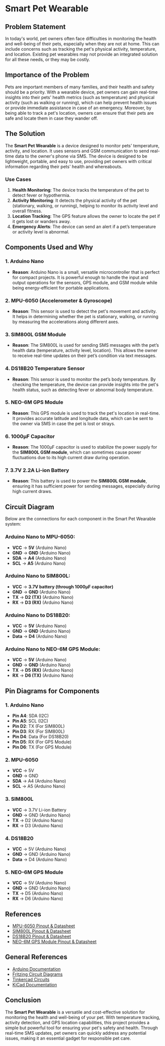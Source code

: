 # Smart Pet Wearable

## Problem Statement
In today's world, pet owners often face difficulties in monitoring the health and well-being of their pets, especially when they are not at home. This can include concerns such as tracking the pet's physical activity, temperature, and location. Existing pet wearables may not provide an integrated solution for all these needs, or they may be costly.

## Importance of the Problem
Pets are important members of many families, and their health and safety should be a priority. With a wearable device, pet owners can gain real-time insights into their pets' health metrics (such as temperature) and physical activity (such as walking or running), which can help prevent health issues or provide immediate assistance in case of an emergency. Moreover, by being able to track a pet's location, owners can ensure that their pets are safe and locate them in case they wander off.

## The Solution
The **Smart Pet Wearable** is a device designed to monitor pets' temperature, activity, and location. It uses sensors and GSM communication to send real-time data to the owner's phone via SMS. The device is designed to be lightweight, portable, and easy to use, providing pet owners with critical information regarding their pets' health and whereabouts.

### Use Cases
1. **Health Monitoring**: The device tracks the temperature of the pet to detect fever or hypothermia.
2. **Activity Monitoring**: It detects the physical activity of the pet (stationary, walking, or running), helping to monitor its activity level and overall fitness.
3. **Location Tracking**: The GPS feature allows the owner to locate the pet if it gets lost or wanders away.
4. **Emergency Alerts**: The device can send an alert if a pet’s temperature or activity level is abnormal.

## Components Used and Why

### 1. **Arduino Nano**
   - **Reason**: Arduino Nano is a small, versatile microcontroller that is perfect for compact projects. It is powerful enough to handle the input and output operations for the sensors, GPS module, and GSM module while being energy-efficient for portable applications.

### 2. **MPU-6050 (Accelerometer & Gyroscope)**
   - **Reason**: This sensor is used to detect the pet's movement and activity. It helps in determining whether the pet is stationary, walking, or running by measuring the accelerations along different axes.

### 3. **SIM800L GSM Module**
   - **Reason**: The SIM800L is used for sending SMS messages with the pet’s health data (temperature, activity level, location). This allows the owner to receive real-time updates on their pet’s condition via text messages.

### 4. **DS18B20 Temperature Sensor**
   - **Reason**: This sensor is used to monitor the pet’s body temperature. By checking the temperature, the device can provide insights into the pet's health status, such as detecting fever or abnormal body temperature.

### 5. **NEO-6M GPS Module**
   - **Reason**: This GPS module is used to track the pet's location in real-time. It provides accurate latitude and longitude data, which can be sent to the owner via SMS in case the pet is lost or strays.

### 6. **1000µF Capacitor**
   - **Reason**: The 1000µF capacitor is used to stabilize the power supply for the **SIM800L GSM module**, which can sometimes cause power fluctuations due to its high current draw during operation.

### 7. **3.7V 2.2A Li-ion Battery**
   - **Reason**: This battery is used to power the **SIM800L GSM module**, ensuring it has sufficient power for sending messages, especially during high current draws.

## Circuit Diagram

Below are the connections for each component in the Smart Pet Wearable system:

### **Arduino Nano to MPU-6050**:
- **VCC** -> **5V** (Arduino Nano)
- **GND** -> **GND** (Arduino Nano)
- **SDA** -> **A4** (Arduino Nano)
- **SCL** -> **A5** (Arduino Nano)

### **Arduino Nano to SIM800L**:
- **VCC** -> **3.7V battery (through 1000µF capacitor)**
- **GND** -> **GND** (Arduino Nano)
- **TX** -> **D2 (TX)** (Arduino Nano)
- **RX** -> **D3 (RX)** (Arduino Nano)

### **Arduino Nano to DS18B20**:
- **VCC** -> **5V** (Arduino Nano)
- **GND** -> **GND** (Arduino Nano)
- **Data** -> **D4** (Arduino Nano)

### **Arduino Nano to NEO-6M GPS Module**:
- **VCC** -> **5V** (Arduino Nano)
- **GND** -> **GND** (Arduino Nano)
- **TX** -> **D5 (RX)** (Arduino Nano)
- **RX** -> **D6 (TX)** (Arduino Nano)

## Pin Diagrams for Components

### 1. **Arduino Nano**
   - **Pin A4**: SDA (I2C)
   - **Pin A5**: SCL (I2C)
   - **Pin D2**: TX (For SIM800L)
   - **Pin D3**: RX (For SIM800L)
   - **Pin D4**: Data (For DS18B20)
   - **Pin D5**: RX (For GPS Module)
   - **Pin D6**: TX (For GPS Module)

### 2. **MPU-6050**
   - **VCC** -> 5V
   - **GND** -> GND
   - **SDA** -> A4 (Arduino Nano)
   - **SCL** -> A5 (Arduino Nano)

### 3. **SIM800L**
   - **VCC** -> 3.7V Li-ion Battery
   - **GND** -> GND (Arduino Nano)
   - **TX** -> D2 (Arduino Nano)
   - **RX** -> D3 (Arduino Nano)

### 4. **DS18B20**
   - **VCC** -> 5V (Arduino Nano)
   - **GND** -> GND (Arduino Nano)
   - **Data** -> D4 (Arduino Nano)

### 5. **NEO-6M GPS Module**
   - **VCC** -> 5V (Arduino Nano)
   - **GND** -> GND (Arduino Nano)
   - **TX** -> D5 (Arduino Nano)
   - **RX** -> D6 (Arduino Nano)

## References

- [MPU-6050 Pinout & Datasheet](https://www.instructables.com/id/How-to-use-the-MPU-6050-with-Arduino/)
- [SIM800L Pinout & Datasheet](https://www.electronicwings.com/nodemcu/sim800l-gsm-module)
- [DS18B20 Pinout & Datasheet](https://www.analog.com/en/products/ds18b20.html)
- [NEO-6M GPS Module Pinout & Datasheet](https://www.electronicwings.com/nodemcu/neo-6m-gps-module)

## General References

- [Arduino Documentation](https://www.arduino.cc/en/Tutorial/HomePage)
- [Fritzing Circuit Diagrams](https://fritzing.org/home/)
- [Tinkercad Circuits](https://www.tinkercad.com/circuits)
- [KiCad Documentation](https://kicad.org/)

## Conclusion
The **Smart Pet Wearable** is a versatile and cost-effective solution for monitoring the health and well-being of your pet. With temperature tracking, activity detection, and GPS location capabilities, this project provides a simple but powerful tool for ensuring your pet's safety and health. Through real-time SMS updates, pet owners can quickly address any potential issues, making it an essential gadget for responsible pet care.
